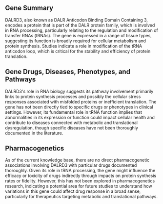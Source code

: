 ## Gene Summary
DALRD3, also known as DALR Anticodon Binding Domain Containing 3, encodes a protein that is part of the DALR protein family, which is involved in RNA processing, particularly relating to the regulation and modification of transfer RNAs (tRNAs). The gene is expressed in a range of tissue types, suggesting its function is broadly required for cellular metabolism and protein synthesis. Studies indicate a role in modification of the tRNA anticodon loop, which is critical for the stability and efficiency of protein translation.

## Gene Drugs, Diseases, Phenotypes, and Pathways
DALRD3's role in RNA biology suggests its pathway involvement primarily links to protein synthesis processes and possibly the cellular stress responses associated with misfolded proteins or inefficient translation. The gene has not been directly tied to specific drugs or phenotypes in clinical settings. However, its fundamental role in tRNA function implies that abnormalities in its expression or function could impact cellular health and contribute to diseases connected with metabolic and translational dysregulation, though specific diseases have not been thoroughly documented in the literature.

## Pharmacogenetics
As of the current knowledge base, there are no direct pharmacogenetic associations involving DALRD3 with particular drugs documented thoroughly. Given its role in tRNA processing, the gene might influence the efficacy or toxicity of drugs indirectly through impacts on protein synthesis rates or fidelity. However, this has not been explored in pharmacogenetics research, indicating a potential area for future studies to understand how variations in this gene could affect drug response in a broad sense, particularly for therapeutics targeting metabolic and translational pathways.